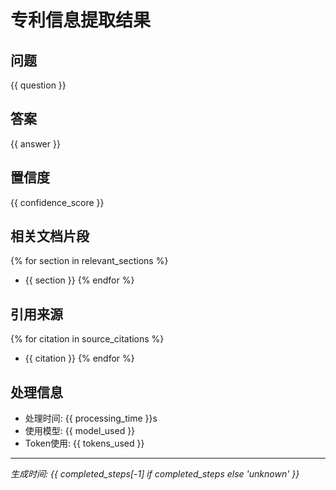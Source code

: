 # 专利信息提取结果

## 问题
{{ question }}

## 答案
{{ answer }}

## 置信度
{{ confidence_score }}

## 相关文档片段
{% for section in relevant_sections %}
- {{ section }}
{% endfor %}

## 引用来源
{% for citation in source_citations %}
- {{ citation }}
{% endfor %}

## 处理信息
- 处理时间: {{ processing_time }}s
- 使用模型: {{ model_used }}
- Token使用: {{ tokens_used }}

---
*生成时间: {{ completed_steps[-1] if completed_steps else 'unknown' }}*
